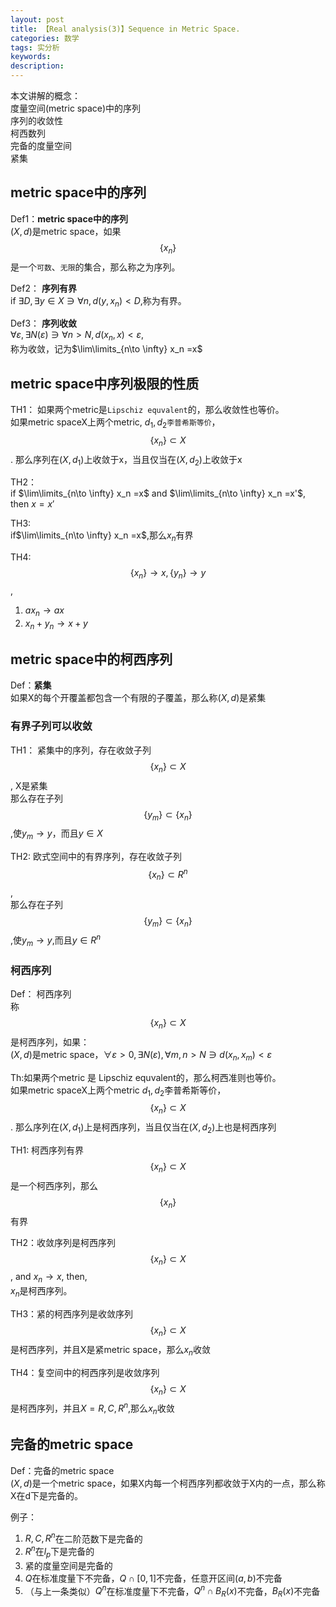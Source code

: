```yaml
---
layout: post
title: 【Real analysis(3)】Sequence in Metric Space.
categories: 数学
tags: 实分析
keywords:
description:
---
```


本文讲解的概念：  
度量空间(metric space)中的序列  
序列的收敛性  
柯西数列  
完备的度量空间  
紧集  

## metric space中的序列

Def1：**metric space中的序列**  
$(X,d)$是metric space，如果$$\{x_n\}$$是一个`可数`、`无限`的集合，那么称之为序列。  

Def2： **序列有界**  
if $\exists D, \exists y\in X \ni \forall n,d(y,x_n)<D$,称为有界。  

Def3： **序列收敛**  
$\forall \varepsilon , \exists N(\varepsilon) \ni \forall n>N,d(x_n,x)<\varepsilon$,  
称为收敛，记为$\lim\limits_{n\to \infty} x_n =x$




## metric space中序列极限的性质

TH1： 如果两个metric是`Lipschiz equvalent`的，那么收敛性也等价。  
如果metric spaceX上两个metric, $d_1,d_2$`李普希斯等价`，$$\{ x_n \} \subset X$$. 那么序列在$(X,d_1)$上收敛于x，当且仅当在$(X,d_2)$上收敛于x  

TH2：  
if $\lim\limits_{n\to \infty} x_n =x$ and $\lim\limits_{n\to \infty} x_n =x'$, then $x=x'$  

TH3:  
if$\lim\limits_{n\to \infty} x_n =x$,那么$x_n$有界  

TH4:  
$$\{x_n\} \to x,\{y_n\} \to y$$,  
1. $ax_n \to ax$
2. $x_n+y_n \to x+y$  

## metric space中的柯西序列

Def：**紧集**  
如果X的每个开覆盖都包含一个有限的子覆盖，那么称$(X,d)$是紧集  

### 有界子列可以收敛
TH1： 紧集中的序列，存在收敛子列  
$$\{ x_n \} \subset X$$, X是紧集  
那么存在子列$$\{ y_m \} \subset \{ x_n \}$$,使$y_m \to y$，而且$y \in X$  


TH2: 欧式空间中的有界序列，存在收敛子列  
$$\{ x_n \} \subset R^n$$,   
那么存在子列$$\{ y_m \} \subset \{ x_n \}$$,使$y_m \to y$,而且$y \in R^n$  

### 柯西序列

Def：  柯西序列  
称$$\{ x_n \} \subset X$$是柯西序列，如果：  
$(X,d)$是metric space，$\forall \varepsilon>0,\exists N(\varepsilon),\forall m,n>N \ni d(x_n,x_m)<\varepsilon$  

Th:如果两个metric 是 Lipschiz equvalent的，那么柯西准则也等价。  
如果metric spaceX上两个metric $d_1,d_2$李普希斯等价，$$\{ x_n \} \subset X$$. 那么序列在$(X,d_1)$上是柯西序列，当且仅当在$(X,d_2)$上也是柯西序列  


TH1: 柯西序列有界  
$$\{ x_n \} \subset X$$是一个柯西序列，那么$$\{ x_n \} $$有界  

TH2：收敛序列是柯西序列  
$$\{ x_n \} \subset X$$, and $x_n \to x$, then,  
$x_n$是柯西序列。  

TH3：紧的柯西序列是收敛序列  
$$\{ x_n \} \subset X$$是柯西序列，并且X是紧metric space，那么$x_n$收敛  


TH4：复空间中的柯西序列是收敛序列  
$$\{ x_n \} \subset X$$是柯西序列，并且$X=R,C,R^n$,那么$x_n$收敛  


## 完备的metric space
Def：完备的metric space  
$(X,d)$是一个metric space，如果X内每一个柯西序列都收敛于X内的一点，那么称X在d下是完备的。  

例子：  
1. $R,C,R^n$在二阶范数下是完备的
2. $R^n$在$l_p$下是完备的
3. 紧的度量空间是完备的
4. $Q$在标准度量下不完备，$Q \cap [0,1]$不完备，任意开区间$(a,b)$不完备
5. （与上一条类似）$Q^n$在标准度量下不完备，$Q^n \cap B_R(x)$不完备，$B_R(x)$不完备
